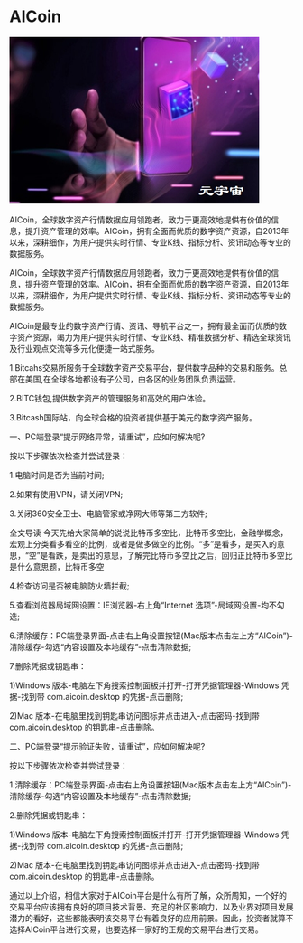 # AICoin


![](27bd10ddce3864fc6830b3a5f70efde.jpg)



AICoin，全球数字资产行情数据应用领跑者，致力于更高效地提供有价值的信息，提升资产管理的效率。AICoin，拥有全面而优质的数字资产资源，自2013年以来，深耕细作，为用户提供实时行情、专业K线、指标分析、资讯动态等专业的数据服务。

AICoin，全球数字资产行情数据应用领跑者，致力于更高效地提供有价值的信息，提升资产管理的效率。AICoin，拥有全面而优质的数字资产资源，自2013年以来，深耕细作，为用户提供实时行情、专业K线、指标分析、资讯动态等专业的数据服务。

AICoin是最专业的数字资产行情、资讯、导航平台之一，拥有最全面而优质的数字资产资源，竭力为用户提供实时行情、专业K线、精准数据分析、精选全球资讯及行业观点交流等多元化便捷一站式服务。

1.Bitcahs交易所服务于全球数字资产交易平台，提供数字品种的交易和服务。总部在美国,在全球各地都设有子公司，由各区的业务团队负责运营。

2.BITC钱包,提供数字资产的管理服务和高效的用户体验。

3.Bitcash国际站，向全球合格的投资者提供基于美元的数字资产服务。

一、PC端登录“提示网络异常，请重试”，应如何解决呢?

按以下步骤依次检查并尝试登录：

1.电脑时间是否为当前时间;

2.如果有使用VPN，请关闭VPN;

3.关闭360安全卫士、电脑管家或净网大师等第三方软件;

全文导读 今天先给大家简单的说说比特币多空比，比特币多空比，金融学概念，宏观上分类看多看空的比例，或者是做多做空的比例。“多”是看多，是买入的意思，“空”是看跌，是卖出的意思，了解完比特币多空比之后，回归正比特币多空比是什么意思题，比特币多空

4.检查访问是否被电脑防火墙拦截;

5.查看浏览器局域网设置：IE浏览器-右上角“Internet 选项”-局域网设置-均不勾选;

6.清除缓存：PC端登录界面-点击右上角设置按钮(Mac版本点击左上方“AICoin”)-清除缓存-勾选“内容设置及本地缓存”-点击清除数据;

7.删除凭据或钥匙串：

1)Windows 版本-电脑左下角搜索控制面板并打开-打开凭据管理器-Windows 凭据-找到带 com.aicoin.desktop 的凭据-点击删除;

2)Mac 版本-在电脑里找到钥匙串访问图标并点击进入-点击密码-找到带 com.aicoin.desktop 的钥匙串-点击删除。

二、PC端登录“提示验证失败，请重试”，应如何解决呢?

按以下步骤依次检查并尝试登录：

1.清除缓存：PC端登录界面-点击右上角设置按钮(Mac版本点击左上方“AICoin”)-清除缓存-勾选“内容设置及本地缓存”-点击清除数据;

2.删除凭据或钥匙串：

1)Windows 版本-电脑左下角搜索控制面板并打开-打开凭据管理器-Windows 凭据-找到带 com.aicoin.desktop 的凭据-点击删除;

2)Mac 版本-在电脑里找到钥匙串访问图标并点击进入-点击密码-找到带 com.aicoin.desktop 的钥匙串-点击删除。

通过以上介绍，相信大家对于AICoin平台是什么有所了解，众所周知，一个好的交易平台应该拥有良好的项目技术背景、充足的社区影响力，以及业界对项目发展潜力的看好，这些都能表明该交易平台有着良好的应用前景。因此，投资者就算不选择AICoin平台进行交易，也要选择一家好的正规的交易平台进行交易。
